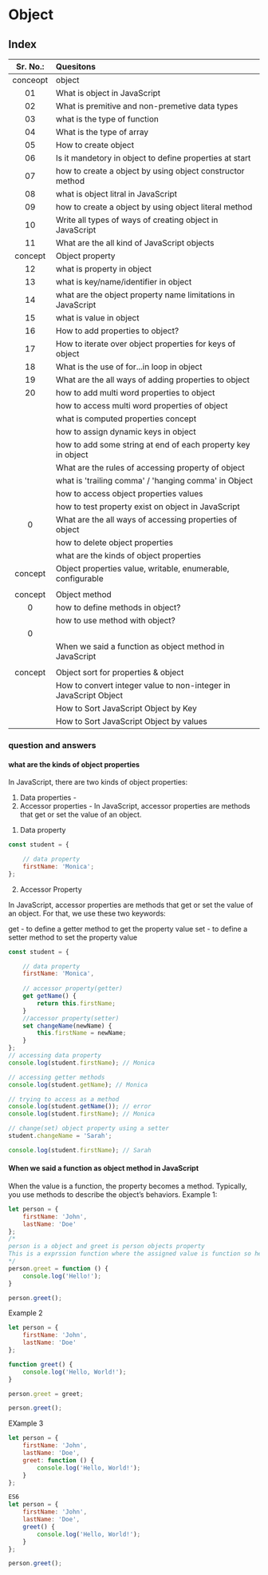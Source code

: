 # Object

## Index

| Sr. No.: | Quesitons |
| :---: | :--- |
| conceopt | object |
| 01 | What is object in JavaScript |
| 02 | What is premitive and non-premetive data types |
| 03 | what is the type of function |
| 04 | What is the type of array |
| 05 | How to create object |
| 06 | Is it mandetory in object to define properties at start |
| 07 | how to create a object by using object constructor method |
| 08 | what is object litral in JavaScript |
| 09 | how to create a object by using object literal method |
| 10 | Write all types of ways of creating object in JavaScript |
| 11 | What are the all kind of JavaScript objects |
| concept | Object property |
| 12 | what is property in object |
| 13 | what is key/name/identifier in object |
| 14 | what are the object property name limitations in JavaScript |
| 15 | what is value in object |
| 16 | How to add properties to object? |
| 17 | How to iterate over object properties for keys of object |
| 18 | What is the use of for...in loop in object |
| 19 | What are the all ways of adding properties to object |
| 20 | how to add multi word properties to object |
|   | how to access multi word properties of object |
|   | what is computed properties concept |
|   | how to assign dynamic keys in object |
|   | how to add some string at end of each property key in object |
|   | What are the rules of accessing property of object |
|   | what is 'trailing comma' / 'hanging comma' in Object |
|   | how to access object properties values |
|   | how to test property exist on object in JavaScript |
| 0 | What are the all ways of accessing properties of object |
|   | how to delete object properties |
| | what are the kinds of object properties |
| concept | Object properties value, writable, enumerable, configurable |
|   | |
| concept | Object method |
| 0 | how to define methods in object? |
|   | how to use method with object? |
| 0 | |
|   | When we said a function as object method in JavaScript |
|   | |
| concept | Object sort for properties & object |
|   | How to convert integer value to non-integer in JavaScript Object |
|   | How to Sort JavaScript Object by Key |
|   | How to Sort JavaScript Object by values |

### question and answers

#### what are the kinds of object properties

In JavaScript, there are two kinds of object properties:

1) Data properties - 
2) Accessor properties - In JavaScript, accessor properties are methods that get or set the value of an object. 

1. Data property

```javascript
const student = {

    // data property
    firstName: 'Monica';
};
```

2. Accessor Property
>
In JavaScript, accessor properties are methods that get or set the value of an object. For that, we use these two keywords:

get - to define a getter method to get the property value
set - to define a setter method to set the property value

```javascript
const student = {

    // data property
    firstName: 'Monica',
    
    // accessor property(getter)
    get getName() {
        return this.firstName;
    }
    //accessor property(setter)
    set changeName(newName) {
        this.firstName = newName;
    }
};
// accessing data property
console.log(student.firstName); // Monica

// accessing getter methods
console.log(student.getName); // Monica

// trying to access as a method
console.log(student.getName()); // error
console.log(student.firstName); // Monica

// change(set) object property using a setter
student.changeName = 'Sarah';

console.log(student.firstName); // Sarah
```

#### When we said a function as object method in JavaScript

When the value is a function, the property becomes a method. Typically, you use methods to describe the object’s behaviors.
Example 1:

```javascript
let person = {
    firstName: 'John',
    lastName: 'Doe'
};
/*
person is a object and greet is person objects property
This is a exprssion function where the assigned value is function so here greet is a person objects method.
*/
person.greet = function () {
    console.log('Hello!');
}

person.greet();
```

Example 2

```javascript
let person = {
    firstName: 'John',
    lastName: 'Doe'
};

function greet() {
    console.log('Hello, World!');
}

person.greet = greet;

person.greet();
```

EXample 3

```javascript
let person = {
    firstName: 'John',
    lastName: 'Doe',
    greet: function () {
        console.log('Hello, World!');
    }
};

ES6 
let person = {
    firstName: 'John',
    lastName: 'Doe',
    greet() {
        console.log('Hello, World!');
    }
};

person.greet();
```